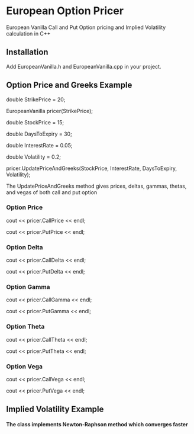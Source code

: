 # European Option Pricer

European Vanilla Call and Put Option pricing and Implied Volatility calculation in C++

## Installation

Add EuropeanVanilla.h and EuropeanVanilla.cpp in your project.

## Option Price and Greeks Example

double StrikePrice = 20;

EuropeanVanilla pricer(StrikePrice);


double StockPrice = 15;

double DaysToExpiry = 30;

double InterestRate = 0.05;

double Volatility = 0.2;

pricer.UpdatePriceAndGreeks(StockPrice, InterestRate, DaysToExpiry, Volatility);


The UpdatePriceAndGreeks method gives prices, deltas, gammas, thetas, and vegas of both call and put option


### Option Price

cout << pricer.CallPrice << endl;

cout << pricer.PutPrice << endl;


### Option Delta

cout << pricer.CallDelta << endl;

cout << pricer.PutDelta << endl;


### Option Gamma

cout << pricer.CallGamma << endl;

cout << pricer.PutGamma << endl;


### Option Theta

cout << pricer.CallTheta << endl;

cout << pricer.PutTheta << endl;


### Option Vega

cout << pricer.CallVega << endl;

cout << pricer.PutVega << endl;


## Implied Volatility Example

#### The class implements Newton-Raphson method which converges faster
